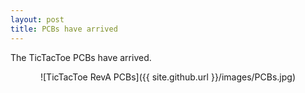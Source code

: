 ```yaml
---
layout: post
title: PCBs have arrived
---
```


The TicTacToe PCBs have arrived.
<center>

![TicTacToe RevA PCBs]({{ site.github.url }}/images/PCBs.jpg)

</center>

